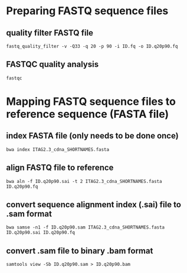 
# Preparing FASTQ sequence files

## quality filter FASTQ file

    fastq_quality_filter -v -Q33 -q 20 -p 90 -i ID.fq -o ID.q20p90.fq

## FASTQC quality analysis

    fastqc

# Mapping FASTQ sequence files to reference sequence (FASTA file)

## index FASTA file (only needs to be done once)

    bwa index ITAG2.3_cdna_SHORTNAMES.fasta

## align FASTQ file to reference

    bwa aln -f ID.q20p90.sai -t 2 ITAG2.3_cdna_SHORTNAMES.fasta ID.q20p90.fq

## convert sequence alignment index (.sai) file to .sam format

    bwa samse -n1 -f ID.q20p90.sam ITAG2.3_cdna_SHORTNAMES.fasta ID.q20p90.sai ID.q20p90.fq

## convert .sam file to binary .bam format

    samtools view -Sb ID.q20p90.sam > ID.q20p90.bam

